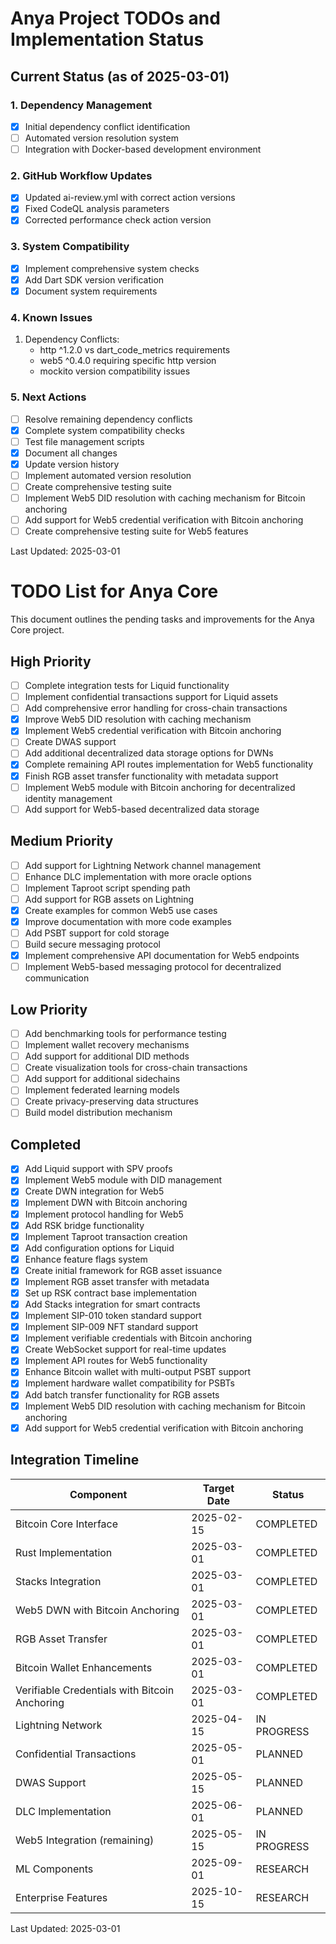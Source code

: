 # Anya Project TODOs and Implementation Status

## Current Status (as of 2025-03-01)

### 1. Dependency Management
- [x] Initial dependency conflict identification
- [ ] Automated version resolution system
- [ ] Integration with Docker-based development environment

### 2. GitHub Workflow Updates
- [x] Updated ai-review.yml with correct action versions
- [x] Fixed CodeQL analysis parameters
- [x] Corrected performance check action version

### 3. System Compatibility
- [x] Implement comprehensive system checks
- [x] Add Dart SDK version verification
- [x] Document system requirements

### 4. Known Issues
1. Dependency Conflicts:
   - http ^1.2.0 vs dart_code_metrics requirements
   - web5 ^0.4.0 requiring specific http version
   - mockito version compatibility issues

### 5. Next Actions
- [ ] Resolve remaining dependency conflicts
- [x] Complete system compatibility checks
- [ ] Test file management scripts
- [x] Document all changes
- [x] Update version history
- [ ] Implement automated version resolution
- [ ] Create comprehensive testing suite
- [ ] Implement Web5 DID resolution with caching mechanism for Bitcoin anchoring
- [ ] Add support for Web5 credential verification with Bitcoin anchoring
- [ ] Create comprehensive testing suite for Web5 features

Last Updated: 2025-03-01

# TODO List for Anya Core

This document outlines the pending tasks and improvements for the Anya Core project.

## High Priority

- [ ] Complete integration tests for Liquid functionality
- [ ] Implement confidential transactions support for Liquid assets
- [ ] Add comprehensive error handling for cross-chain transactions
- [x] Improve Web5 DID resolution with caching mechanism
- [x] Implement Web5 credential verification with Bitcoin anchoring
- [ ] Create DWAS support
- [ ] Add additional decentralized data storage options for DWNs
- [x] Complete remaining API routes implementation for Web5 functionality
- [x] Finish RGB asset transfer functionality with metadata support
- [ ] Implement Web5 module with Bitcoin anchoring for decentralized identity management
- [ ] Add support for Web5-based decentralized data storage

## Medium Priority

- [ ] Add support for Lightning Network channel management
- [ ] Enhance DLC implementation with more oracle options
- [ ] Implement Taproot script spending path
- [ ] Add support for RGB assets on Lightning
- [x] Create examples for common Web5 use cases
- [x] Improve documentation with more code examples
- [ ] Add PSBT support for cold storage
- [ ] Build secure messaging protocol
- [x] Implement comprehensive API documentation for Web5 endpoints
- [ ] Implement Web5-based messaging protocol for decentralized communication

## Low Priority

- [ ] Add benchmarking tools for performance testing
- [ ] Implement wallet recovery mechanisms
- [ ] Add support for additional DID methods
- [ ] Create visualization tools for cross-chain transactions
- [ ] Add support for additional sidechains
- [ ] Implement federated learning models
- [ ] Create privacy-preserving data structures
- [ ] Build model distribution mechanism

## Completed

- [x] Add Liquid support with SPV proofs
- [x] Implement Web5 module with DID management
- [x] Create DWN integration for Web5
- [x] Implement DWN with Bitcoin anchoring
- [x] Implement protocol handling for Web5
- [x] Add RSK bridge functionality
- [x] Implement Taproot transaction creation
- [x] Add configuration options for Liquid
- [x] Enhance feature flags system
- [x] Create initial framework for RGB asset issuance
- [x] Implement RGB asset transfer with metadata
- [x] Set up RSK contract base implementation
- [x] Add Stacks integration for smart contracts
- [x] Implement SIP-010 token standard support
- [x] Implement SIP-009 NFT standard support
- [x] Implement verifiable credentials with Bitcoin anchoring
- [x] Create WebSocket support for real-time updates
- [x] Implement API routes for Web5 functionality
- [x] Enhance Bitcoin wallet with multi-output PSBT support
- [x] Implement hardware wallet compatibility for PSBTs
- [x] Add batch transfer functionality for RGB assets
- [x] Implement Web5 DID resolution with caching mechanism for Bitcoin anchoring
- [x] Add support for Web5 credential verification with Bitcoin anchoring

## Integration Timeline
| Component | Target Date | Status |
|-----------|-------------|--------|
| Bitcoin Core Interface | 2025-02-15 | COMPLETED |
| Rust Implementation | 2025-03-01 | COMPLETED |
| Stacks Integration | 2025-03-01 | COMPLETED |
| Web5 DWN with Bitcoin Anchoring | 2025-03-01 | COMPLETED |
| RGB Asset Transfer | 2025-03-01 | COMPLETED |
| Bitcoin Wallet Enhancements | 2025-03-01 | COMPLETED |
| Verifiable Credentials with Bitcoin Anchoring | 2025-03-01 | COMPLETED |
| Lightning Network | 2025-04-15 | IN PROGRESS |
| Confidential Transactions | 2025-05-01 | PLANNED |
| DWAS Support | 2025-05-15 | PLANNED |
| DLC Implementation | 2025-06-01 | PLANNED |
| Web5 Integration (remaining) | 2025-05-15 | IN PROGRESS |
| ML Components | 2025-09-01 | RESEARCH |
| Enterprise Features | 2025-10-15 | RESEARCH |

Last Updated: 2025-03-01
